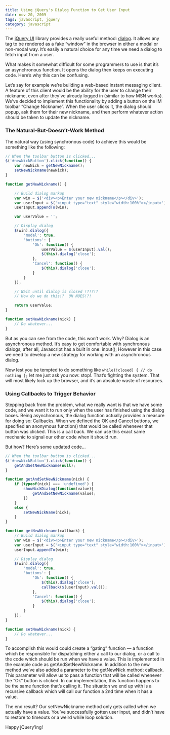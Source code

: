 ```yaml
---
title: Using jQuery's Dialog Function to Get User Input
date: nov 20, 2009
tags: javascript, jquery
category: javascript
---
```


The [jQuery UI](http://www.jqueryui.com/) library provides a really useful method: [dialog](http://docs.jquery.com/UI/Dialog). It allows any tag to be rendered as a fake “window” in the browser in either a modal or non-modal way. It’s easily a natural choice for any time we need a dialog to fetch input from a user.

What makes it somewhat difficult for some programmers to use is that it’s an asynchronous function. It opens the dialog then keeps on executing code. Here’s why this can be confusing.

Let’s say for example we’re building a web-based instant messaging client. A feature of this client would be the ability for the user to change their nickname, even after they’ve already logged in (similar to how MSN works). We’ve decided to implement this functionality by adding a button on the IM toolbar “Change Nickname”. When the user clicks it, the dialog should popup, ask them for their new nickname, and then perform whatever action should be taken to update the nickname.

### The Natural-But-Doesn’t-Work Method

The natural way (using synchronous code) to achieve this would be something like the following:

```javascript
// When the toolbar button is clicked...
$('#newNickButton').click(function() {
    var newNick = getNewNickname();
    setNewNickname(newNick);
}

function getNewNickname() {

    // Build dialog markup
    var win = $('<div><p>Enter your new nickname</p></div>');
    var userInput = $('<input type="text" style="width:100%"></input>');
    userInput.appendTo(win);

    var userValue = '';

    // Display dialog
    $(win).dialog({
        'modal': true,
        'buttons': {
            'Ok': function() {
                userValue = $(userInput).val();
                $(this).dialog('close');
            },
            'Cancel': function() {
                $(this).dialog('close');
            }
        }
    });

    // Wait until dialog is closed !?!?!?
    // How do we do this!?  OH NOES!?!

    return userValue;
}

function setNewNickname(nick) {
    // Do whatever...
}
```

But as you can see from the code, this won’t work. Why? Dialog is an asynchronous method. It’s easy to get comfortable with synchronous dialogs, after all, Javascript has a built in one: input(); However in this case we need to develop a new strategy for working with an asynchronous dialog.

Now lest you be tempted to do something like `while(!closed) { // do nothing };` let me just ask you now: stop!. That’s fighting the system. That will most likely lock up the browser, and it’s an absolute waste of resources.

### Using Callbacks to Trigger Behavior

Stepping back from the problem, what we really want is that we have some code, and we want it to run only when the user has finished using the dialog boxes. Being asynchronous, the dialog function actually provides a measure for doing so: Callbacks. When we defined the OK and Cancel buttons, we specified an anonymous function() that would be called whenever that button was clicked. This is a call back. We can use this exact same mechanic to signal our other code when it should run.

But how? Here’s some updated code…

```javascript
// When the toolbar button is clicked...
$('#newNickButton').click(function() {
    getAndSetNewNickname(null);
}

function getAndSetNewNickname(nick) {
    if (typeof(nick) === 'undefined') {
        showNickDialog(function(value){
            getAndSetNewNickname(value);
        })
    }
    else {
        setNewNickName(nick);
    }
}

function getNewNickname(callback) {
    // Build dialog markup
    var win = $('<div><p>Enter your new nickname</p></div>');
    var userInput = $('<input type="text" style="width:100%"></input>');
    userInput.appendTo(win);

    // Display dialog
    $(win).dialog({
        'modal': true,
        'buttons': {
            'Ok': function() {
                $(this).dialog('close');
                callback($(userInput).val());
            },
            'Cancel': function() {
                $(this).dialog('close');
            }
        }
    });
}

function setNewNickname(nick) {
    // Do whatever...
}
```

To accomplish this would could create a “gating” function — a function which be responsible for dispatching either a call to our dialog, or a call to the code which should be run when we have a value. This is implemented in the example code as getAndSetNewNickname. In addition to the new method we’ve also added a parameter to the getNewNick method: callback. This parameter will allow us to pass a function that will be called whenever the “Ok” button is clicked. In our implementation, this function happens to be the same function that’s calling it. The situation we end up with is a recursive callback which will call our function a 2nd time when it has a value.

The end result? Our setNewNickname method only gets called when we actually have a value. You’ve successfully gotten user input, and didn’t have to restore to timeouts or a weird while loop solution.

Happy jQuery’ing!
